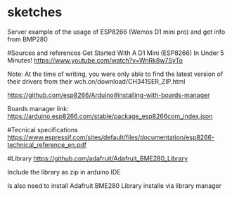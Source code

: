 # sketches
Server example of the usage of ESP8266 (Wemos D1 mini pro) and get info from BMP280

#Sources and references
Get Started With A D1 Mini (ESP8266) In Under 5 Minutes!
https://www.youtube.com/watch?v=WnRk8w7SyTo

Note: At the time of writing, you were only able to find the latest version of their drivers from their
 wch.cn/download/CH341SER_ZIP.html
 
https://github.com/esp8266/Arduino#installing-with-boards-manager

Boards manager link: https://arduino.esp8266.com/stable/package_esp8266com_index.json

#Tecnical specifications
https://www.espressif.com/sites/default/files/documentation/esp8266-technical_reference_en.pdf

#Library
https://github.com/adafruit/Adafruit_BME280_Library

Include the library as zip in arduino IDE

Is also need to install Adafruit BME280 Library installe via library manager